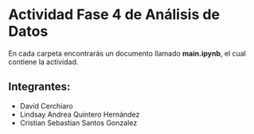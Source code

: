 # Actividad Fase 4 de Análisis de Datos

En cada carpeta encontrarás un documento llamado **main.ipynb**, el cual contiene la actividad.

## Integrantes: 
- David Cerchiaro
- Lindsay Andrea Quintero Hernández 
- Cristian Sebastian Santos Gonzalez
